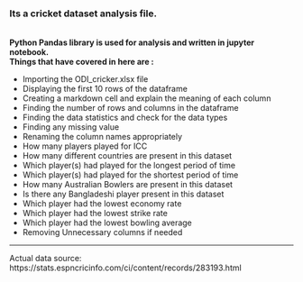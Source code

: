 <h3>Its a cricket dataset analysis file.</h3>
<br>
<b>Python Pandas library is used for analysis and written in jupyter notebook.</b>
<br>
<b>Things that have covered in here are :</b>
<ul>
  <li> Importing the ODI_cricker.xlsx file</li>
  <li> Displaying the first 10 rows of the dataframe</li>
  <li> Creating a markdown cell and explain the meaning of each column</li>
  <li> Finding the number of rows and columns in the dataframe</li>
  <li> Finding the data statistics and check for the data types</li>
  <li> Finding any missing value</li>
  <li> Renaming the column names appropriately</li>
  <li> How many players played for ICC</li>
  <li> How many different countries are present in this dataset</li>
  <li> Which player(s) had played for the longest period of time</li>
  <li> Which player(s) had played for the shortest period of time</li>
  <li> How many Australian Bowlers are present in this dataset</li>
  <li> Is there any Bangladeshi player present in this dataset</li>
  <li> Which player had the lowest economy rate</li>
  <li> Which player had the lowest strike rate</li>
  <li> Which player had the lowest bowling average</li>
  <li> Removing Unnecessary columns if needed</li>
</ul>
<hr>
Actual data source: https://stats.espncricinfo.com/ci/content/records/283193.html
